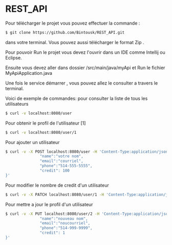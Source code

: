# REST_API
Pour télécharger le projet vous pouvez effectuer la commande :
```bash
$ git clone https://github.com/Bintousk/REST_API.git
```
dans votre terminal.
Vous pouvez aussi télécharger le format Zip .

Pour pouvoir Run le projet vous devez l'ouvrir dans un IDE comme Intellij ou Eclipse.

Ensuite vous devez aller dans dossier /src/main/java/myApi et Run le fichier MyApiApplication.java

Une fois le service démarrer , vous pouvez allez le consulter a travers le terminal.

Voici de exemple de commandes: 
pour consulter la liste de tous les utilisateurs 
```bash
$ curl -v localhost:8080/user
```

Pour obtenir le profil de l'utilisateur [1]
```bash
$ curl -v localhost:8080/user/1
```

Pour ajouter un utilisateur 
```bash
$ curl -v -X POST localhost:8080/user -H 'Content-Type:application/json' -d '{  
               "name":"votre nom",
               "email":"courriel",
               "phone":"514-555-5555",
               "credit": 100
}'
```
Pour modifier le nombre de credit d'un utilisateur
```bash
$ curl -v -X PATCH localhost:8080/user/1 -H 'Content-Type:application/json' -d  '{"credit":7}'    
```

Pour mettre a jour le profil d'un utilisateur 
```bash
$ curl -v -X PUT localhost:8080/user/2 -H 'Content-Type:application/json' -d '{         
               "name":"nouveau nom",
               "email":"noucourriel",
               "phone":"514-999-9999",
               "credit": 1
}'
```
